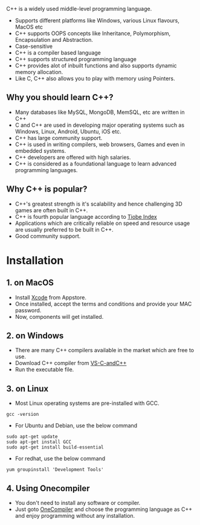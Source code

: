 C++ is a widely used middle-level programming language. 

* Supports different platforms like Windows, various Linux flavours, MacOS etc
* C++ supports OOPS concepts like Inheritance, Polymorphism, Encapsulation and Abstraction.
* Case-sensitive
* C++ is a compiler based language
* C++ supports structured programming language 
* C++ provides alot of inbuilt functions and also supports dynamic memory allocation.
* Like C, C++ also allows you to play with memory using Pointers.

## Why you should learn C++?

* Many databases like MySQL, MongoDB, MemSQL, etc are written in C++
* C and C++ are used in developing major operating systems such as Windows, Linux, Android, Ubuntu, iOS etc.
* C++ has large community support.
* C++ is used in writing compilers, web browsers, Games and even in embedded systems.
* C++ developers are offered with high salaries.
* C++ is considered as a foundational language to learn advanced programming languages.
 
## Why C++ is popular?

* C++'s greatest strength is it's scalability and hence challenging 3D games are often built in C++.
* C++ is fourth popular language according to [Tiobe Index](https://www.tiobe.com/tiobe-index/)
* Applications which are critically reliable on speed and resource usage are usually preferred to be built in C++.
* Good community support.

# Installation

## 1. on MacOS

* Install [Xcode](https://developer.apple.com/xcode/) from Appstore.
* Once installed, accept the terms and conditions and provide your MAC password.
* Now, components will get installed.

## 2. on Windows

* There are many C++ compilers available in the market which are free to use.
* Download C++ compiler from [VS-C-andC++](https://visualstudio.microsoft.com/vs/features/cplusplus/)
* Run the executable file.

## 3. on Linux

* Most Linux operating systems are pre-installed with GCC.

```shell
gcc -version
```
* For Ubuntu and Debian, use the below command

```shell
sudo apt-get update
sudo apt-get install GCC
sudo apt-get install build-essential
```
* For redhat, use the below command

```shell
yum groupinstall 'Development Tools'
```

## 4. Using Onecompiler

* You don't need to install any software or compiler.
* Just goto [OneCompiler](https://onecompiler.com/) and choose the programming language as C++ and enjoy programming without any installation.

